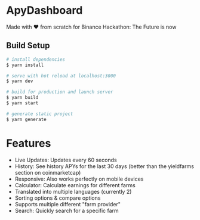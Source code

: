 # ApyDashboard

Made with ❤️ from scratch for Binance Hackathon: The Future is now

## Build Setup

```bash
# install dependencies
$ yarn install

# serve with hot reload at localhost:3000
$ yarn dev

# build for production and launch server
$ yarn build
$ yarn start

# generate static project
$ yarn generate
```

# Features
- Live Updates: Updates every 60 seconds
- History: See history APYs for the last 30 days (better than the yieldfarms section on coinmarketcap)
- Responsive: Also works perfectly on mobile devices
- Calculator: Calculate earnings for different farms
- Translated into multiple languages (currently 2)
- Sorting options & compare options
- Supports multiple different "farm provider"
- Search: Quickly search for a specific farm
